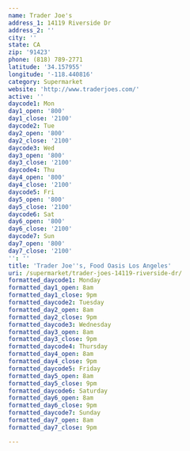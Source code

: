 ```yaml
---
name: Trader Joe's
address_1: 14119 Riverside Dr
address_2: ''
city: ''
state: CA
zip: '91423'
phone: (818) 789-2771
latitude: '34.157955'
longitude: '-118.440816'
category: Supermarket
website: 'http://www.traderjoes.com/'
active: ''
daycode1: Mon
day1_open: '800'
day1_close: '2100'
daycode2: Tue
day2_open: '800'
day2_close: '2100'
daycode3: Wed
day3_open: '800'
day3_close: '2100'
daycode4: Thu
day4_open: '800'
day4_close: '2100'
daycode5: Fri
day5_open: '800'
day5_close: '2100'
daycode6: Sat
day6_open: '800'
day6_close: '2100'
daycode7: Sun
day7_open: '800'
day7_close: '2100'
'': ''
title: 'Trader Joe''s, Food Oasis Los Angeles'
uri: /supermarket/trader-joes-14119-riverside-dr/
formatted_daycode1: Monday
formatted_day1_open: 8am
formatted_day1_close: 9pm
formatted_daycode2: Tuesday
formatted_day2_open: 8am
formatted_day2_close: 9pm
formatted_daycode3: Wednesday
formatted_day3_open: 8am
formatted_day3_close: 9pm
formatted_daycode4: Thursday
formatted_day4_open: 8am
formatted_day4_close: 9pm
formatted_daycode5: Friday
formatted_day5_open: 8am
formatted_day5_close: 9pm
formatted_daycode6: Saturday
formatted_day6_open: 8am
formatted_day6_close: 9pm
formatted_daycode7: Sunday
formatted_day7_open: 8am
formatted_day7_close: 9pm

---
```

